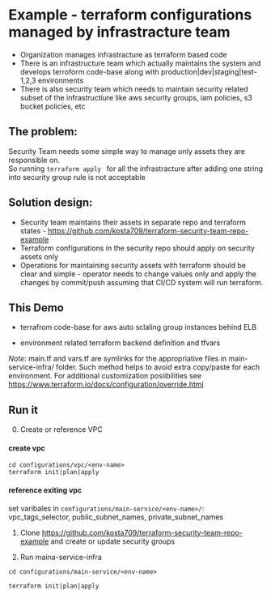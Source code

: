 # Example - terraform configurations managed by infrastracture team

* Organization manages infrastracture as terraform based code
* There is an infrastructure team which actually maintains the system and develops terroform code-base along with production|dev|staging|test-1,2,3 environments
* There is also security team which needs to maintain security related subset of the infrastructiure like aws security groups, iam policies, s3 bucket policies, etc

## The problem: 
Security Team needs some simple way to manage only assets they are responsible on.  
So running `terraform apply ` for all the infrastracture after adding one string into security group rule is not acceptable

## Solution design:
* Security team maintains their assets in separate repo and terraform states - https://github.com/kosta709/terraform-security-team-repo-example
* Terraform configurations in the security repo should apply on security assets only
* Operations for maintaining security assets with terraform should be clear and simple - operator needs to change values only and apply the changes by commit/push assuming that CI/CD system will run terraform. 

## This Demo
* terrafrom code-base for aws auto sclaling group instances behind ELB

* environment related terraform backend definition and tfvars

*Note:* main.tf and vars.tf are symlinks for the appropriative files in main-service-infra/ folder. Such method helps to avoid extra copy/paste for each environment. For additional customization posiibilities see https://www.terraform.io/docs/configuration/override.html 

## Run it
0. Create or reference VPC
#### create vpc
```
cd configurations/vpc/<env-name>
terraform init|plan|apply
```

#### reference exiting vpc
set varibales in `configurations/main-service/<env-name>/`:
   vpc_tags_selector, public_subnet_names, private_subnet_names 


1. Clone https://github.com/kosta709/terraform-security-team-repo-example and create or update security groups

2. Run maina-service-infra 
```
cd configurations/main-service/<env-name>

terraform init|plan|apply
```



